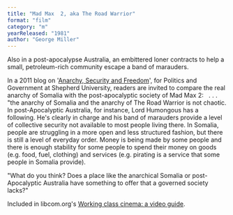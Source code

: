 ```yaml
---
title: "Mad Max  2, aka The Road Warrior"
format: "film"
category: "m"
yearReleased: "1981"
author: "George Miller"
---
```

Also in a post-apocalypse Australia, an embittered loner  contracts to help a small, petroleum-rich community escape a band of marauders. 

In a 2011 blog on '<a href="http://introductiontopoliticsandgovernment.blogspot.co.uk/2011/01/anarchy-security-and-freedom.html">Anarchy,  Security and Freedom</a>', for Politics and Government at Shepherd University,  readers are invited to compare the real anarchy of Somalia with the  post-apocalyptic society of Mad Max 2:
 
. . . "the anarchy of Somalia and the anarchy of The  Road Warrior is not chaotic. In post-Apocalyptic Australia, for instance,  Lord Humongous has a following. He's clearly in charge and his band of marauders  provide a level of collective security not available to most people living  there. In Somalia, people are struggling in a more open and less structured  fashion, but there is still a level of everyday order. Money is being made by  some people and there is enough stability for some people to spend their money  on goods (e.g. food, fuel, clothing) and services (e.g. pirating is a service  that some people in Somalia provide).

"What do you think? Does a place like the anarchical Somalia or post-Apocalyptic  Australia have something to offer that a governed society lacks?"

Included in libcom.org's <a href="https://libcom.org/library/working-class-cinema-video-guide">Working class cinema: a video guide</a>.
